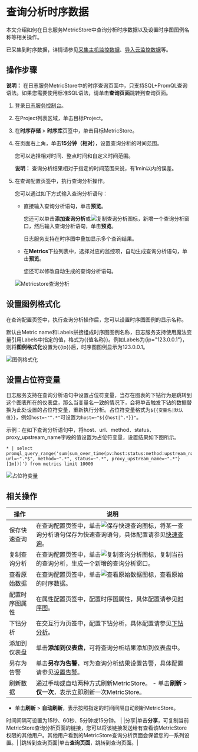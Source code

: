 # 查询分析时序数据

本文介绍如何在日志服务MetricStore中查询分析时序数据以及设置时序图图例名称等相关操作。

已采集到时序数据，详情请参见[采集主机监控数据](/cn.zh-CN/时序存储/数据接入/采集主机监控数据.md)、[导入云监控数据](/cn.zh-CN/时序存储/数据接入/导入云监控数据.md)等。

## 操作步骤

**说明：** 在日志服务MetricStore中的时序查询页面中，只支持SQL+PromQL查询语法。如果您需要使用标准SQL语法，请单击**查询页面**跳转到查询页面。

1.  登录[日志服务控制台](https://sls.console.aliyun.com)。

2.  在Project列表区域，单击目标Project。

3.  在**时序存储** \> **时序库**页签中，单击目标MetricStore。

4.  在页面右上角，单击**15分钟（相对）**，设置查询分析的时间范围。

    您可以选择相对时间、整点时间和自定义时间范围。

    **说明：** 查询分析结果相对于指定的时间范围来说，有1min以内的误差。

5.  在查询配置页签中，执行查询分析操作。

    您可以通过如下方式输入查询分析语句：

    -   直接输入查询分析语句，单击**预览**。

        您还可以单击**添加查询分析**或![复制查询分析](https://static-aliyun-doc.oss-cn-hangzhou.aliyuncs.com/assets/img/zh-CN/6683129951/p128502.png)图标，新增一个查询分析窗口，然后输入查询分析语句，单击**预览**。

        日志服务支持在时序图中叠加显示多个查询结果。

    -   在**Metrics**下拉列表中，选择对应的监控项，自动生成查询分析语句，单击**预览**。

        您还可以修改自动生成的查询分析语句。

    ![Metricstore查询分析](https://static-aliyun-doc.oss-cn-hangzhou.aliyuncs.com/assets/img/zh-CN/6683129951/p128490.png)


## 设置图例格式化

在查询配置页签中，执行查询分析操作后，您可以设置时序图图例的显示名称。

默认由Metric name和Labels拼接组成时序图图例名称，日志服务支持使用魔法变量引用Labels中指定的值，格式为\{\{值名称\}\}。例如Labels为\{ip="123.0.0.1"\}，则将**图例格式化**设置为\{\{ip\}\}后，时序图图例显示为123.0.0.1。

![图例格式化](https://static-aliyun-doc.oss-cn-hangzhou.aliyuncs.com/assets/img/zh-CN/6683129951/p128687.png)

## 设置占位符变量

日志服务支持在查询分析语句中设置占位符变量，当存在图表的下钻行为是跳转到这个图表所在的仪表盘，那么当变量名一致的情况下，会将单击触发下钻的数据替换为此处设置的占位符变量，重新执行分析。占位符变量格式为`${{变量名|默认值}}`，例如`host=~"^.*"`可设置为`host=~"${{host|^.*}}"`。

示例：在如下查询分析语句中，将host、url、method、status、proxy\_upstream\_name字段的值设置为占位符变量，设置结果如下图所示。

```
* | select promql_query_range('sum(sum_over_time(pv:host:status:method:upstream_name:upstream_status:url{host=~"^.*", url=~".*$", method=~".*", status=~".*", proxy_upstream_name=~".*"}[1m]))') from metrics limit 10000
```

![占位符变量](https://static-aliyun-doc.oss-cn-hangzhou.aliyuncs.com/assets/img/zh-CN/9304903061/p174559.png)

## 相关操作

|操作|说明|
|--|--|
|保存快速查询|在查询配置页签中，单击![保存快速查询](https://static-aliyun-doc.oss-cn-hangzhou.aliyuncs.com/assets/img/zh-CN/6683129951/p128501.png)图标，将某一查询分析语句保存为快速查询语句，具体配置请参见[快速查询](/cn.zh-CN/查询与分析/查询语法与功能/快速查询.md)。|
|复制查询分析|在查询配置页签中，单击![复制查询分析](https://static-aliyun-doc.oss-cn-hangzhou.aliyuncs.com/assets/img/zh-CN/6683129951/p128502.png)图标，复制当前的查询分析，生成一个新增的查询分析窗口。|
|查看原始数据|在查询配置页签中，单击![查看原始数据](https://static-aliyun-doc.oss-cn-hangzhou.aliyuncs.com/assets/img/zh-CN/6683129951/p128504.png)图标，查看原始的时序数据。|
|配置时序图属性|在属性配置页签中，配置时序图属性，具体配置请参见[时序图](/cn.zh-CN/时序存储/可视化/时序图.md)。|
|下钻分析|在交互行为页签中，配置下钻分析，具体配置请参见[下钻分析](/cn.zh-CN/可视化与告警/仪表盘/下钻分析.md)。|
|添加到仪表盘|单击**添加到仪表盘**，可将查询分析结果添加到仪表盘中。|
|另存为告警|单击**另存为告警**，可为查询分析结果设置告警，具体配置请参见[设置告警](/cn.zh-CN/可视化与告警/告警/设置告警.md)。|
|刷新数据|通过手动或自动两种方式刷新MetricStore。 -   单击**刷新** \> **仅一次**，表示立即刷新一次MetricStore。
-   单击**刷新** \> **自动刷新**，表示按照指定的时间间隔自动刷新MetricStore。

时间间隔可设置为15秒、60秒、5分钟或15分钟。 |
|分享|单击**分享**，可复制当前MetricStore查询分析页面的链接，您可以将该链接发送给有查看该MetricStore权限的其他用户。其他用户看到的MetricStore查询分析页面会保留您的一系列设置。|
|跳转到查询页面|单击**查询页面**，跳转到查询页面。|

